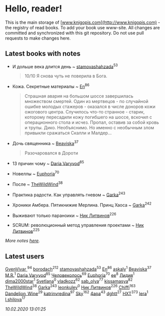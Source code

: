 # Hello, reader!
This is the main storage of [www.knigopis.com](http://www.knigopis.com) - the registry of read books.
To add your book use www-site. All changes are committed and synchronized with this git repository.
Do not use pull requests to make changes here.


## Latest books with notes
* И дольше века длится день ~ [stamovashahzada](users/310/310646815-vkontakte)<sup>53</sup>
    > 10/10
    > Я снова чуть не поверила в Бога.

* Кожа. Секретные материалы ~ [En](users/333/333646551-vkontakte)<sup>86</sup>
    > Страшная авария на большом шоссе завершилась множеством смертей. Один из мертвецов - по случайной ошибке молодых стажеров - оказался в числе доноров кожи ожогового центра. Случилось что-то странное - старик, которому пересадили кожу погибшего на шоссе, вскочил с операционного стола и исчез. Пропал, оставив за собой кровь и трупы. Дико. Необъяснимо. Но именно с необычным злом привыкли сражаться Скалли и Малдер...

* Дочь священника ~ [Beaviska](users/102/10202544960024508-facebook)<sup>37</sup>
    > Разочаровался в Дороти

* 13 причин чому ~ [Daria Varyvod](users/829/829893410524253-facebook)<sup>85</sup>

* Новеллы ~ [Euphoria](users/106/106304994652616315178-google)<sup>70</sup>

* После ~ [TheWildWind](users/262/262062207519652-facebook)<sup>38</sup>

* Практика радости. Как управлять гневом ~ [Garka](users/115/115753719718250012620-google)<sup>243</sup>

* Хроники Амбера. Пятикнижие Мерлина. Принц Хаоса ~ [Garka](users/115/115753719718250012620-google)<sup>242</sup>

* Выживают только параноики ~ [Ник Литвинов](users/241/241974816-vkontakte)<sup>226</sup>

* SCRUM: революционный метод управления проектами ~ [Ник Литвинов](users/241/241974816-vkontakte)<sup>225</sup>


_More notes [here](latest_books_with_notes.md)._


## Latest users
[GvenVivar ](users/158/158266434925901-facebook)<sup>94</sup> 
[borodach](users/157/15706320-vkontakte)<sup>212</sup> 
[stamovashahzada](users/310/310646815-vkontakte)<sup>53</sup> 
[En](users/333/333646551-vkontakte)<sup>86</sup> 
[askaly](users/326/326783541-vkontakte)<sup>1</sup> 
[Beaviska](users/102/10202544960024508-facebook)<sup>37</sup> 
[M.R.](users/224/2243130637083499985-mailru)<sup>1</sup> 
[Daria Varyvod](users/829/829893410524253-facebook)<sup>85</sup> 
[Человеколось](users/174/17475979687188177329-mailru)<sup>69</sup> 
[Euphoria](users/106/106304994652616315178-google)<sup>70</sup> 
[ee](users/219/2195256973544755662-mailru)<sup>8</sup> 
[Лидия](users/105/105055730920363448346-google)<sup>1</sup> 
[dima2000star](users/100/100014192622254671058-google)<sup>1</sup> 
[Svetlana](users/189/189154139125182-facebook)<sup>0</sup> 
[vladkozz](users/572/57239276-vkontakte)<sup>62</sup> 
[sab_olya](users/139/139338401-vkontakte)<sup>77</sup> 
[kissamasya](users/684/68439978-vkontakte)<sup>82</sup> 
[TheWildWind](users/262/262062207519652-facebook)<sup>38</sup> 
[Garka](users/115/115753719718250012620-google)<sup>243</sup> 
[leonkulev](users/184/184095117-vkontakte)<sup>0</sup> 
[Ник Литвинов](users/241/241974816-vkontakte)<sup>226</sup> 
[Chiffi](users/105/105831994080785626680-google)<sup>163</sup> 
[Dandelion_Wine](users/586/58602788-vkontakte)<sup>29</sup> 
[katrinvredina](users/233/2336755-vkontakte)<sup>97</sup> 
[Sky](users/118/118049897850017649660-google)<sup>162</sup> 
[4apa](users/117/117392596378069249667-google)<sup>43</sup> 
[dghtt](users/233/233860015-vkontakte)<sup>27</sup> 
[HXT](users/100/100002563462782-facebook)<sup>373</sup> 
[lera](users/del/delta174mix-lastfm)<sup>1</sup> 
[l.shilova](users/101/10123344-vkontakte)<sup>17</sup> 


_10.02.2020 13:01:25_
